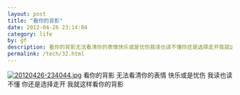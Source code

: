 ```yaml
---
layout: post
title: "看你的背影"
date: 2012-04-26 23:14:04
category: life
by: gf
description: 看你的背影无法看清你的表情快乐或是忧伤我读也读不懂你还是选择走开我就这样看你的背影
permalink: /tech/32.html
---
```

[![20120426-234044.jpg][]][20120426-234044.jpg 1] 看你的背影 无法看清你的表情 快乐或是忧伤 我读也读不懂 你还是选择走开 我就这样看你的背影


[20120426-234044.jpg]: http://www.gfzj.us/gfzjus_blog/tech/2014-10-22/522822ab63865ba9383607cea7425054.jpg
[20120426-234044.jpg 1]: http://gfzj-wordpress.stor.sinaapp.com/uploads/2012/04/20120426-234044.jpg
